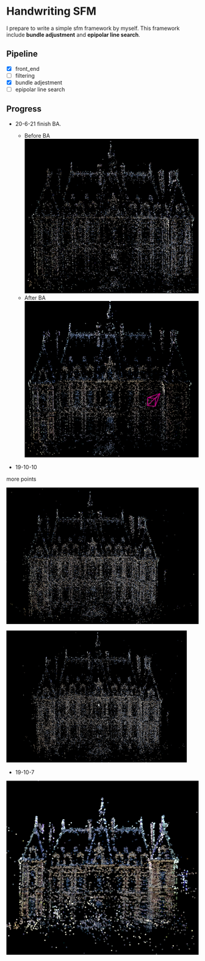 # Handwriting SFM

I prepare to write a simple sfm framework by myself. This framework include **bundle adjustment** and **epipolar line search**.

## Pipeline

- [x] front_end
- [ ] filtering
- [x] bundle adjestment
- [ ] epipolar line search

## Progress

* 20-6-21 finish BA.
  * Before BA
    ![](resources/before_ba.png)
  * After BA
    ![](resources/after_ba.png)

* 19-10-10

more points 

![](resources/10-10.png)

![](resources/10-10.gif)

* 19-10-7

![](resources/reconstruction.png)